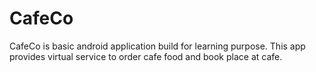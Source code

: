 # CafeCo
CafeCo is basic android application build for learning purpose. This app provides virtual service to order cafe food and book place at cafe.

